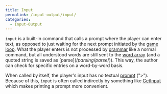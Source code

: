 ```yaml
---
title: Input
permalink: /input-output/input/
categories: 
  - Input-Output
---
```


`input` is a built-in command that calls a prompt where the player can
enter text, as opposed to just waiting for the next prompt initiated by
the [game loop](/loops/game-loop/). What the player enters is not
processed by [grammar](/basics/grammar/) like a normal command, but
all understood words are still sent to the
[word array](/basics/word-array/) (and a quoted string is saved as
[parse$](/parsing/parse$/)). This way, the author can check for
specific entries on a word-by-word basis.

When called by itself, the player's input has no textual
[prompt](/globals/prompt/) ("&gt;"). Because of this, `input` is often
called indirectly by something like [GetInput](/input-output/getinput/)
which makes printing a prompt more convenient.
